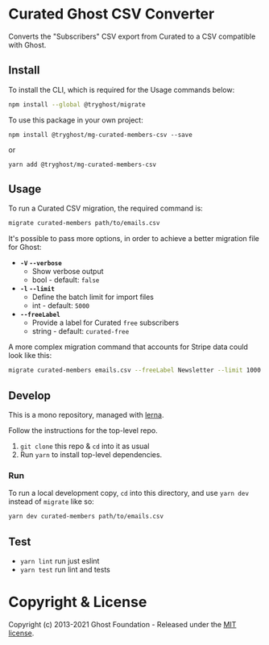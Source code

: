 # Curated Ghost CSV Converter

Converts the "Subscribers" CSV export from Curated to a CSV compatible with Ghost.


## Install

To install the CLI, which is required for the Usage commands below:

```sh
npm install --global @tryghost/migrate
```

To use this package in your own project:

`npm install @tryghost/mg-curated-members-csv --save`

or

`yarn add @tryghost/mg-curated-members-csv`


## Usage

To run a Curated CSV migration, the required command is:

```sh
migrate curated-members path/to/emails.csv
```

It's possible to pass more options, in order to achieve a better migration file for Ghost:

- **`-V` `--verbose`**
    - Show verbose output
    - bool - default: `false`
- **`-l` `--limit`**
    - Define the batch limit for import files
    - int - default: `5000`
- **`--freeLabel`**
    - Provide a label for Curated `free` subscribers
    - string - default: `curated-free`

A more complex migration command that accounts for Stripe data could look like this:

```sh
migrate curated-members emails.csv --freeLabel Newsletter --limit 1000
```


## Develop

This is a mono repository, managed with [lerna](https://lerna.js.org).

Follow the instructions for the top-level repo.
1. `git clone` this repo & `cd` into it as usual
2. Run `yarn` to install top-level dependencies.


### Run

To run a local development copy, `cd` into this directory, and use `yarn dev` instead of `migrate` like so:

```sh
yarn dev curated-members path/to/emails.csv
```


## Test

- `yarn lint` run just eslint
- `yarn test` run lint and tests


# Copyright & License

Copyright (c) 2013-2021 Ghost Foundation - Released under the [MIT license](LICENSE).

